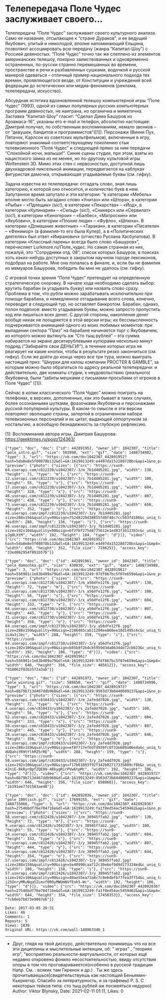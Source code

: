 # Телепередача Поле Чудес заслуживает своего...

Телепередача “Поле Чудес” заслуживает своего культурного анализа. Само ее название, отсылающее к “стране Дураков”, и ее ведущий Якубович, упитый и немолодой, вполне напоминающий Ельцина, позволяют ассоциировать всю передачу (жанра “Капитал-Шоу”) с Россией девяностых. “Поле Чудес” точно так же слеплено из элементов американских телешоу, покорно заимствованных и одновременно остраненных, по-русски странно перемешанных во времени, пространстве и речи и разбавленных сушками, водочкой и русской манерой одеваться – отличный пример национального подхода тех времен, проявляющегося везде, от Конституции и учреждений всей федерации до эстетических или медиа-феноменов (реклама, телепередачи, искусство).

Абсурдная эстетика вдохновленной телешоу компьютерной игры “Поле Чудес” (1993), одной из самых популярных русских компьютерных программ девяностых, не наиграна, но органична и миметична. Заставка “Капитал-Шоу” гласит: “Сделал Дима Башуров из Арзамаса-16”, указаны его e-mail и телефон, абсолютно настоящие: Дмитрий получал, по собственным воспоминаниям, немало звонков – от “девушек, бандитов и программистов”([1]). Персонажи (Винни Пух, Пятачок, Карлсон из советских мультфильмов), включенные в игру, повторяют знакомый соответствующему поколению стык телевизионного “Поля Чудес” и следующей прямо за ним передачи “Спокойной ночи, малыши!”. Синие сцены студии, при этом, взяты из нацистского замка из не менее, но по-другому культовой игры Wolfenstein 3D. Мимо этих стен с нервозностью, доступной лишь двухкадровой пиксельной анимации, передвигается на каблуках фигуристая дамочка, открывающая угадываемые буквы (см. гифку).

Задача известна из телепередачи: отгадать слово, зная лишь категорию, к которой оно относится, и количество букв в нем. Запутанное время запутало и эти категории: “в категории «Мебель» вполне могло быть загадано слово «Унитаз» или «Штора», в категории «Рыбы» – «Пдлещик» (sic!), в категории «Лекарства» – «Йод», в категории «Кулинария» – «Сельд» (sic!), «Сникерс» или «Сервилат» (sic!), в категории «Киногерои» – «Балбес», «Матроскин» или «Якубович», в категории «Плохие люди» – «Фуфло», «Шлюха». В категории «Домашние животные» – «Таракан», в категории «Писатели» – «Фенимор» (а фамилия-то его была Купер), а в «Политических деятелях» был ответ «Имранович» (отчество Руслана Хасбулатова). В категории «Классный парень» всегда было слово «Башуров»”, перечисляет Lurkmore.ru/Поле_чудес. Но самая странная из них, пожалуй, это “Сотрудники отд. 08”, список которых Башуров, в поисках хоть каких-нибудь доступных в закрытом научном городе лексиконов, подобрал на работе. Мне она попалась в финале, и, если бы не фамилия из мемуаров Башурова, победить бы мне не удалось (см. гифку).

С игровой точки зрения “Поле Чудес” претендует на определенную стратегическую сноровку. В начале хода необходимо сделать выбор: крутить барабан (и угадывать букву) или назвать слово сразу. Проблема в том, что рубли можно зарабатывать исключительно при помощи барабана, и немедленное отгадывание всего слова, конечно, переводит в следующий тур, но оставляет банкротом. Барабан, однако, полон подвохов: вместо угадывания буквы, можно запросто пропустить ход или лишиться всех денег. С другой стороны, накопление денег вообще никак не поощряется в этой версии игры; их бессмысленность подчеркивается анимацией одного из моих любимых моментов: при выпадении сектора “Приз” на барабане начинается торг с Якубовичем, из которого можно вытянуть аж “Сто тыщ рублей” – эта сумма набирается на экране десятирублевыми купюрами несколько минут подряд (“Забирайте свои ДЕНЬГИ!”), в течение которых игра не реагирует ни какие кнопки, чтобы в результате резко закончиться (см. гифку). Если же дойти до конца через все три тура, можно выиграть настоящий приз: “Шнурки для калош компании PROCTER & GAMBLE”, за которым можно было обратиться по адресу реальной телепередачи: и действительно, две комнаты студии, к неудовольствию (реального) Якубовича, были “забиты мешками с письмами-просьбами от игроков в Поле Чудес” ([1]).

Сейчас в копии классического “Поля Чудес” можно поиграть на телефонах, в версиях, дополненных, как это бывает в таких случаях, более осознанными шутками, фразочками Якубовича и персонажами русской популярной культуры. В каком-то смысле и эти версии повторяют эволюцию страны, запертой в ограниченном наборе телевизионных персоналий и их цитат, выдающей оппортунизм за ностальгию, а всеобщую безнадежность за глубокую рефлексию.

[1]: Воспоминания автора игры, Дмитрия Башурова: https://geektimes.ru/post/124363/

```
{"type": "doc", "doc": {"id": 442891952, "owner_id": 1042307, "title": "pole_intro.gif", "size": 593998, "ext": "gif", "date": 1488734982, "type": 3, "url": "https://vk.com/doc1042307_442891952?hash=5da8e8e5f08078b132&dl=GA:1619913249:e4497da152288728bc&api=1&no_preview=1", "preview": {"photo": {"sizes": [{"src": "https://sun9-64.userapi.com/c812239/u1042307/-3/m_7b1d405281.jpg", "width": 130, "height": 71, "type": "m"}, {"src": "https://sun9-12.userapi.com/c812239/u1042307/-3/s_7b1d405281.jpg", "width": 100, "height": 55, "type": "s"}, {"src": "https://sun9-17.userapi.com/c812239/u1042307/-3/x_7b1d405281.jpg", "width": 604, "height": 328, "type": "x"}, {"src": "https://sun9-46.userapi.com/c812239/u1042307/-3/y_7b1d405281.jpg", "width": 807, "height": 438, "type": "y"}, {"src": "https://sun9-73.userapi.com/c812239/u1042307/-3/o_7b1d405281.jpg", "width": 650, "height": 352, "type": "o"}, {"src": "https://sun9-46.userapi.com/impf/c812239/u1042307/-3/y_7b1d405281.jpg?size=288x156&quality=90&sign=752d8220d38855fd0f48c7cc503fd106&c_uniq_tag=uNc9Dqf8yatuqlg1QmmJWYPDLbRbgomJSekNrITU_Xw", "width": 288, "height": 156, "type": "i"}, {"src": "https://sun9-46.userapi.com/impf/c812239/u1042307/-3/y_7b1d405281.jpg?size=192x104&quality=90&sign=bf2fbf275d4775612e1ed83f1612363c&c_uniq_tag=QDh2ZyoxXFxLVwlvDhMREWjqOqRM5gHjxx-yJg8LXtM", "width": 192, "height": 104, "type": "d"}]}, "video": {"src": "https://vk.com/doc1042307_442891952?hash=5da8e8e5f08078b132&dl=GA:1619913249:e4497da152288728bc&api=1&mp4=1", "width": 650, "height": 352, "file_size": 719625}}, "access_key": "33ed062954f891b57b"}}
```

```
{"type": "doc", "doc": {"id": 442891961, "owner_id": 1042307, "title": "pole_damochka.gif", "size": 430830, "ext": "gif", "date": 1488734988, "type": 3, "url": "https://vk.com/doc1042307_442891961?hash=556901c1e63b489a79&dl=GA:1619913249:97df867bc5f07e659e&api=1&no_preview=1", "preview": {"photo": {"sizes": [{"src": "https://sun9-43.userapi.com/c812730/u1042307/-3/m_a56dfe12f6.jpg", "width": 130, "height": 72, "type": "m"}, {"src": "https://sun9-22.userapi.com/c812730/u1042307/-3/s_a56dfe12f6.jpg", "width": 100, "height": 56, "type": "s"}, {"src": "https://sun9-24.userapi.com/c812730/u1042307/-3/x_a56dfe12f6.jpg", "width": 604, "height": 333, "type": "x"}, {"src": "https://sun9-64.userapi.com/c812730/u1042307/-3/y_a56dfe12f6.jpg", "width": 807, "height": 445, "type": "y"}, {"src": "https://sun9-31.userapi.com/c812730/u1042307/-3/o_a56dfe12f6.jpg", "width": 646, "height": 356, "type": "o"}, {"src": "https://sun9-64.userapi.com/impf/c812730/u1042307/-3/y_a56dfe12f6.jpg?size=288x159&quality=90&sign=2286465cab11204ee860ee18d1495c4c&c_uniq_tag=9O8X_0TM1IiZglat8TJ7ygrM3FXfezag7-iLda3jJec", "width": 288, "height": 159, "type": "i"}, {"src": "https://sun9-64.userapi.com/impf/c812730/u1042307/-3/y_a56dfe12f6.jpg?size=192x106&quality=90&sign=b85b9f2b4cb5959d3da0634de72cb623&c_uniq_tag=EffFKNOwMJrjDLJL8Gotx36jOWN3L50AopLKaiypzQY", "width": 192, "height": 106, "type": "d"}]}, "video": {"src": "https://vk.com/doc1042307_442891961?hash=556901c1e63b489a79&dl=GA:1619913249:97df867bc5f07e659e&api=1&mp4=1", "width": 646, "height": 356, "file_size": 485612}}, "access_key": "918062f02b2572a3ab"}}
```

```
{"type": "doc", "doc": {"id": 442891972, "owner_id": 1042307, "title": "pole_winning.gif", "size": 588650, "ext": "gif", "date": 1488734996, "type": 3, "url": "https://vk.com/doc1042307_442891972?hash=8b79b713d467ddb968&dl=GA:1619913249:9503d73b8440609237&api=1&no_preview=1", "preview": {"photo": {"sizes": [{"src": "https://sun9-69.userapi.com/c810433/u1042307/-3/m_2afedd7026.jpg", "width": 130, "height": 72, "type": "m"}, {"src": "https://sun9-4.userapi.com/c810433/u1042307/-3/s_2afedd7026.jpg", "width": 100, "height": 56, "type": "s"}, {"src": "https://sun9-52.userapi.com/c810433/u1042307/-3/x_2afedd7026.jpg", "width": 604, "height": 333, "type": "x"}, {"src": "https://sun9-58.userapi.com/c810433/u1042307/-3/y_2afedd7026.jpg", "width": 807, "height": 445, "type": "y"}, {"src": "https://sun9-24.userapi.com/c810433/u1042307/-3/o_2afedd7026.jpg", "width": 646, "height": 356, "type": "o"}, {"src": "https://sun9-58.userapi.com/impf/c810433/u1042307/-3/y_2afedd7026.jpg?size=288x159&quality=90&sign=ef8f717efbdfd939fc8f33e689a06eda&c_uniq_tag=hAY74wq13o7m6mCt0ZznpIr-dUQahiYR9tYlhMZ5rRE", "width": 288, "height": 159, "type": "i"}, {"src": "https://sun9-58.userapi.com/impf/c810433/u1042307/-3/y_2afedd7026.jpg?size=192x106&quality=90&sign=f17b61893f92f342b02717335809cf8b&c_uniq_tag=dtxQDw-42niE-8kRyrBpfZQE89-48kygRirPVw6tpMc", "width": 192, "height": 106, "type": "d"}]}, "video": {"src": "https://vk.com/doc1042307_442891972?hash=8b79b713d467ddb968&dl=GA:1619913249:9503d73b8440609237&api=1&mp4=1", "width": 646, "height": 356, "file_size": 650868}}, "access_key": "1b391ee77d1583aed8"}}
```

```
{"type": "doc", "doc": {"id": 442892036, "owner_id": 1042307, "title": "pole_100tisch.gif", "size": 17699255, "ext": "gif", "date": 1488735066, "type": 3, "url": "https://vk.com/doc1042307_442892036?hash=27546bdf76e704716e&dl=GA:1619913249:fa1f0ed54ac5459462&api=1&no_preview=1", "preview": {"photo": {"sizes": [{"src": "https://sun9-58.userapi.com/c812426/u1042307/-3/m_38945ffab2.jpg", "width": 130, "height": 72, "type": "m"}, {"src": "https://sun9-9.userapi.com/c812426/u1042307/-3/s_38945ffab2.jpg", "width": 100, "height": 55, "type": "s"}, {"src": "https://sun9-14.userapi.com/c812426/u1042307/-3/x_38945ffab2.jpg", "width": 604, "height": 333, "type": "x"}, {"src": "https://sun9-57.userapi.com/c812426/u1042307/-3/y_38945ffab2.jpg", "width": 807, "height": 444, "type": "y"}, {"src": "https://sun9-14.userapi.com/c812426/u1042307/-3/o_38945ffab2.jpg", "width": 644, "height": 354, "type": "o"}, {"src": "https://sun9-57.userapi.com/impf/c812426/u1042307/-3/y_38945ffab2.jpg?size=288x158&quality=90&sign=5e40990caa712c30e6ef9d9d173334ed&c_uniq_tag=EgCbgu5p13qNWTyFYMZ34VgeKsxEFXWZ208AdH6iKLA", "width": 288, "height": 158, "type": "i"}, {"src": "https://sun9-57.userapi.com/impf/c812426/u1042307/-3/y_38945ffab2.jpg?size=192x106&quality=90&sign=40ae55ea73a8c7c9e64bfb77fea3ff54&c_uniq_tag=3pw_c-j25OnryMRuNqa5ILmvf0ROyMWUmNVfEnh5-Wc", "width": 192, "height": 106, "type": "d"}]}, "video": {"src": "https://vk.com/doc1042307_442892036?hash=27546bdf76e704716e&dl=GA:1619913249:fa1f0ed54ac5459462&api=1&mp4=1", "width": 644, "height": 354, "file_size": 17450353}}, "access_key": "7cb8eb7b873e9867eb"}}
```

    Date: 2017-03-05 20:31
    Likes: 46
    Comments: 1
    Reposts: 5
    Views: 1830
    Original URL: https://vk.com/wall-140963346_1



--------------------

  * Друг, глядя на твой дискурс, действительно понимаешь что на все эти дициплины и мыслительные интенции, об: " играх" , "теориях игр", "восприятию реальности-виртуальности, от которых ещё недавно откровено фонило несостоятельностью, ввиду отсутствия опоры в том что проговариваеется(особенно в русской традиции Напр. См. : всяких там Гиренок и др.) . Ты же здесь прочитываешься|свидетельствуешь как настоящий Беньямин-Кьеркегор. Спасибо за литературность, и за графемы) 
    P. S. С некоторых тейков типа: сто тыщ рублей аж посмеяться недурно)
    Author: Viktor Blynsky, Date: 2021-02-11 01:11, Likes: 0

